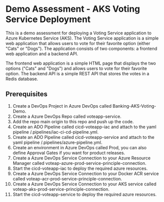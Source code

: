 # Demo Assessment - AKS Voting Service Deployment

This is a demo assessment for deploying a Voting Service application to Azure Kubernetes Service (AKS). The Voting Service application is a simple web application that allows users to vote for their favorite option (either "Cats" or "Dogs"). The application consists of two components: a frontend web application and a backend API.

The frontend web application is a simple HTML page that displays the two options ("Cats" and "Dogs") and allows users to vote for their favorite option. The backend API is a simple REST API that stores the votes in a Redis database.

## Prerequisites

1. Create a DevOps Project in Azure DevOps called Banking-AKS-Voting-Demo.
2. Create a Azure DevOps Repo called voteapp-service.
3. Add the repo main origin to this repo and push up the code.
4. Create an ADO Pipeline called cicd-voteapp-iac and attach to the yaml pipeline /.pipelines/iac-ci-cd-pipeline.yml.
5. Create an ADO Pipeline called cicd-voteapp-service and attach to the yaml pipeline /.pipelines/azure-pipeline.yml.
6. Create an environment in Azure DevOps called Prod, you can also define Approval Gates if you want for product releases.
7. Create a Azure DevOps Service Connection to your Azure Resource Manager called voteap-azure-prod-service-principle-connection.
8. Start the cicd-voteapp-iac to deploy the required azure resources.
9. Create a Azure DevOps Service Connection to your Docker ACR service called voteap-acr-prod-service-principle-connection.
10. Create a Azure DevOps Service Connection to your AKS service called voteap-aks-prod-service-principle-connection.
11. Start the cicd-voteapp-service to deploy the required azure resources.